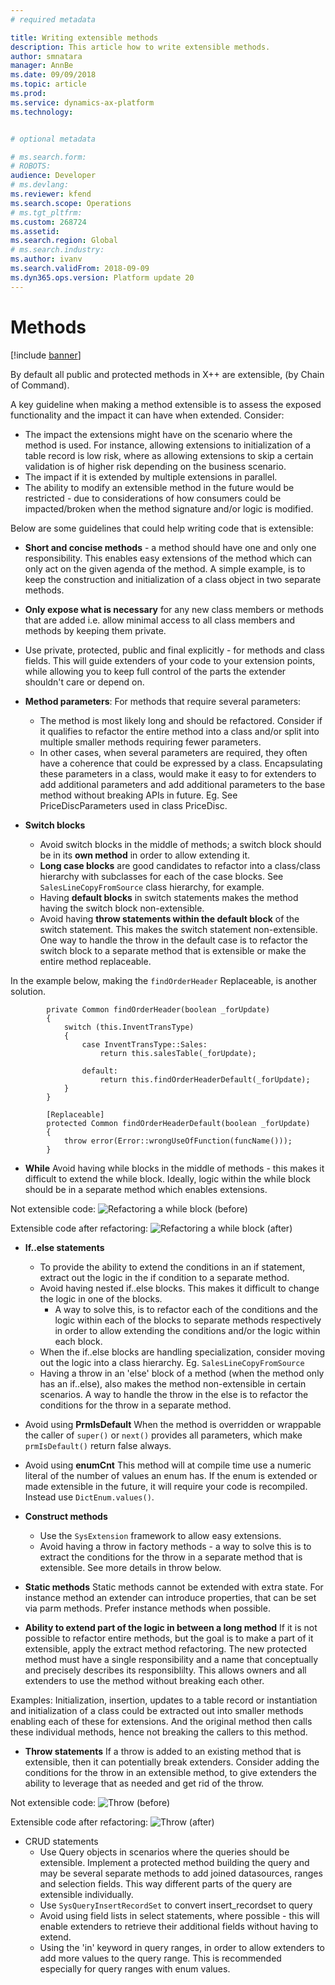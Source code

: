 ```yaml
---
# required metadata

title: Writing extensible methods
description: This article how to write extensible methods.
author: smnatara
manager: AnnBe
ms.date: 09/09/2018
ms.topic: article
ms.prod: 
ms.service: dynamics-ax-platform
ms.technology: 


# optional metadata

# ms.search.form: 
# ROBOTS: 
audience: Developer
# ms.devlang: 
ms.reviewer: kfend
ms.search.scope: Operations
# ms.tgt_pltfrm: 
ms.custom: 268724
ms.assetid: 
ms.search.region: Global
# ms.search.industry: 
ms.author: ivanv
ms.search.validFrom: 2018-09-09
ms.dyn365.ops.version: Platform update 20
---
```


# Methods

[!include [banner](../includes/banner.md)]

By default all public and protected methods in X++ are extensible, (by Chain of Command). 

A key guideline when making a method extensible is to assess the exposed functionality and the impact it can have when extended. Consider:
+ The impact the extensions might have on the scenario where the method is used. For instance, allowing extensions to initialization of a table record is low risk, where as allowing extensions to skip a certain validation is of higher risk depending on the business scenario.
+ The impact if it is extended by multiple extensions in parallel.
+ The ability to modify an extensible method in the future would be restricted - due to considerations of how consumers could be impacted/broken when the method signature and/or logic is modified.
	
Below are some guidelines that could help writing code that is extensible:
	
+ **Short and concise methods** - a method should have one and only one responsibility. This enables easy extensions of the method which can only act on the given agenda of the method. A simple example, is to keep the construction and initialization of a class object in two separate methods.

+ **Only expose what is necessary** for any new class members or methods that are added i.e. allow minimal access to all class members and methods by keeping them private. 

+ Use private, protected, public and final explicitly - for methods and class fields.  This will guide extenders of your code to your extension points, while allowing you to keep full control of the parts the extender shouldn't care or depend on.

+ **Method parameters**:
	For methods that require several parameters:
  - The method is most likely long and should be refactored. Consider if it qualifies to refactor the entire method into a class and/or split into multiple smaller methods requiring fewer parameters. 
  - In other cases, when several parameters are required, they often have a coherence that could be expressed by a class. Encapsulating these parameters in a class, would make it easy to for extenders to add additional parameters and add additional parameters to the base method without breaking APIs in future. Eg. See PriceDiscParameters used in class PriceDisc.

+ **Switch blocks**
  - Avoid switch blocks in the middle of methods; a switch block should be in its **own method** in order to allow extending it. 
  - **Long case blocks** are good candidates to refactor into a class/class hierarchy with subclasses for each of the case blocks.
		See ```SalesLineCopyFromSource``` class hierarchy, for example.
  - Having **default blocks** in switch statements makes the method having the switch block non-extensible.
  - Avoid having **throw statements within the default block** of the switch statement. This makes the switch statement non-extensible. One way to handle the throw in the default case is to refactor the switch block to a separate method that is extensible or make the entire method replaceable.
			
In the example below, making the ```findOrderHeader``` Replaceable, is another solution.

		    private Common findOrderHeader(boolean _forUpdate)
		    {
		        switch (this.InventTransType)
		        {
		            case InventTransType::Sales:
		                return this.salesTable(_forUpdate);
		
		            default: 
		                return this.findOrderHeaderDefault(_forUpdate);
		        }
		    }
		
		    [Replaceable]
		    protected Common findOrderHeaderDefault(boolean _forUpdate)
		    {
		        throw error(Error::wrongUseOfFunction(funcName()));
		    }

+ **While**
Avoid having while blocks in the middle of methods - this makes it difficult to extend the while block. Ideally, logic within the while block should be in a separate method which enables extensions.

Not extensible code:
 ![Refactoring a while block (before)](media/ExtensibleMethods1.png)  
 
 Extensible code after refactoring:
 ![Refactoring a while block (after)](media/ExtensibleMethods2.png)
 
 
+ **If..else statements**
	- To provide the ability to extend the conditions in an if statement, extract out the logic in the if condition to a separate method.
	- Avoid having nested if..else blocks. This makes it difficult to change the logic in one of the blocks.
		- A way to solve this, is to refactor each of the conditions and the logic within each of the blocks to separate methods respectively in order to allow extending the conditions and/or the logic within each block. 
	- When the if..else blocks are  handling specialization, consider moving out the logic into a class hierarchy. 
			Eg. ```SalesLineCopyFromSource```
	- Having a throw in an 'else' block of a method (when the method only has an if..else), also makes the method non-extensible in certain scenarios. A way to handle the throw in the else is to refactor the conditions for the throw in a separate method.
		
+ Avoid using **PrmIsDefault**
When the method is overridden or wrappable the caller of ```super()``` or ```next()``` provides all parameters, which make ```prmIsDefault()``` return false always.

+ Avoid using **enumCnt**
This method will at compile time use a numeric literal of the number of values an enum has.  If the enum is extended or made extensible in the future, it will require your code is recompiled.  Instead use ```DictEnum.values()```.
		
+ **Construct methods** 
	- Use the ```SysExtension``` framework to allow easy extensions.
	- Avoid having a throw in factory methods - a way to solve this is to extract the conditions for the throw in a separate method that is extensible. See more details in throw below.
	
+ **Static methods**
Static methods cannot be extended with extra state. For instance method an extender can introduce properties, that can be set via parm methods. Prefer instance methods when possible.

+ **Ability to extend part of the logic in between a long method** 
If it is not possible to refactor entire methods, but the goal is to make a part of it extensible, apply the extract method refactoring. The new protected method must have a single responsibility and a name that conceptually and precisely describes its responsiblilty. This allows owners and all extenders to use the method without breaking each other.

Examples:
Initialization, insertion, updates to a table record or instantiation and initialization of a class could be extracted out into smaller methods enabling each of these for extensions. And the original method then calls these individual methods, hence not breaking the callers to this method.
			
+ **Throw statements**
If a throw is added to an existing method that is extensible, then it can potentially break extenders. Consider adding the conditions for the throw in an extensible method, to give extenders the ability to leverage that as needed and get rid of the throw. 

Not extensible code:
![Throw (before)](media/ExtensibleMethods3.png) 

Extensible code after refactoring:
![Throw (after)](media/ExtensibleMethods4.png) 

+ CRUD statements 
	- Use Query objects in scenarios where the queries should be extensible. Implement a protected method building the query and may be several separate methods to add joined datasources, ranges and selection fields. This way different parts of the query are extensible individually.
	- Use ```SysQueryInsertRecordSet``` to convert insert_recordset to query
	- Avoid using field lists in select statements, where possible - this will enable extenders to retrieve their additional fields without having to extend.
	- Using the 'in' keyword in query ranges, in order to allow extenders to add more values to the query range. This is recommended especially for query ranges with enum values.

